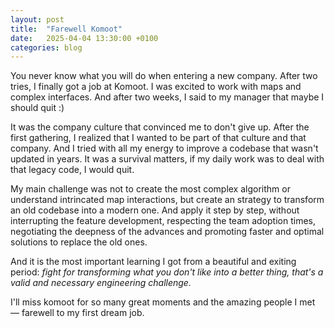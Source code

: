 ```yaml
---
layout: post
title:  "Farewell Komoot"
date:   2025-04-04 13:30:00 +0100
categories: blog
---
```


You never know what you will do when entering a new company. After two tries, I finally got a job at Komoot. I was excited to work with maps and complex interfaces. And after two weeks, I said to my manager that maybe I should quit :)

It was the company culture that convinced me to don't give up. After the first gathering, I realized that I wanted to be part of that culture and that company. And I tried with all my energy to improve a codebase that wasn't updated in years. It was a survival matters, if my daily work was to deal with that legacy code, I would quit.

My main challenge was not to create the most complex algorithm or understand intrincated map interactions, but create an strategy to transform an old codebase into a modern one. And apply it step by step, without interrupting the feature development, respecting the team adoption times, negotiating the deepness of the advances and promoting faster and optimal solutions to replace the old ones.

And it is the most important learning I got from a beautiful and exiting period: *fight for transforming what you don't like into a better thing, that's a valid and necessary engineering challenge.*

I'll miss komoot for so many great moments and the amazing people I met — farewell to my first dream job.
